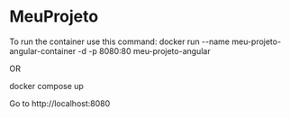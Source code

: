 # MeuProjeto

To run the container use this command: docker run --name meu-projeto-angular-container -d -p 8080:80 meu-projeto-angular

OR

docker compose up

Go to http://localhost:8080 

